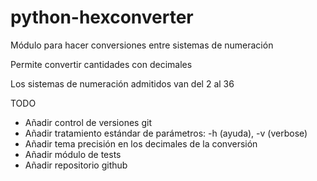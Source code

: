# python-hexconverter

Módulo para hacer conversiones entre sistemas de numeración

Permite convertir cantidades con decimales

Los sistemas de numeración admitidos van del 2 al 36

TODO

* Añadir control de versiones git
* Añadir tratamiento estándar de parámetros: -h (ayuda), -v (verbose)
* Añadir tema precisión en los decimales de la conversión
* Añadir módulo de tests
* Añadir repositorio github
